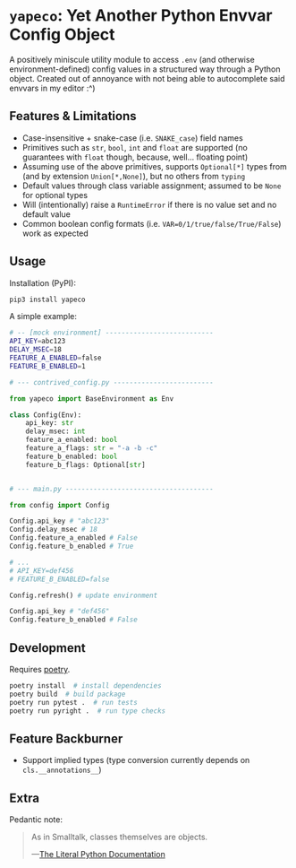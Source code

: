 # `yapeco`: Yet Another Python Envvar Config Object

A positively miniscule utility module to access `.env` (and otherwise environment-defined) config values in a structured way through a Python object. Created out of annoyance with not being able to autocomplete said envvars in my editor :^)

## Features & Limitations

- Case-insensitive + snake-case (i.e. `SNAKE_case`) field names
- Primitives such as `str`, `bool`, `int` and `float` are supported (no guarantees with `float` though, because, well... floating point)
- Assuming use of the above primitives, supports `Optional[*]` types from (and by extension `Union[*,None]`), but no others from `typing`
- Default values through class variable assignment; assumed to be `None` for optional types
- Will (intentionally) raise a `RuntimeError` if there is no value set and no default value
- Common boolean config formats (i.e. `VAR=0/1/true/false/True/False`) work as expected

## Usage

Installation (PyPI):

```bash
pip3 install yapeco
```

A simple example:

```bash
# -- [mock environment] ---------------------------
API_KEY=abc123
DELAY_MSEC=18
FEATURE_A_ENABLED=false
FEATURE_B_ENABLED=1
```

```python
# --- contrived_config.py -------------------------

from yapeco import BaseEnvironment as Env

class Config(Env):
    api_key: str
    delay_msec: int
    feature_a_enabled: bool
    feature_a_flags: str = "-a -b -c"
    feature_b_enabled: bool
    feature_b_flags: Optional[str]


# --- main.py -------------------------------------

from config import Config

Config.api_key # "abc123"
Config.delay_msec # 18
Config.feature_a_enabled # False
Config.feature_b_enabled # True

# ...
# API_KEY=def456
# FEATURE_B_ENABLED=false

Config.refresh() # update environment

Config.api_key # "def456"
Config.feature_b_enabled # False
```

## Development

Requires [poetry](https://python-poetry.org/).

```bash
poetry install  # install dependencies
poetry build  # build package
poetry run pytest .  # run tests
poetry run pyright .  # run type checks
```

## Feature Backburner

- Support implied types (type conversion currently depends on `cls.__annotations__`)

## Extra

Pedantic note:

> As in Smalltalk, classes themselves are objects. 
>
> —[The Literal Python Documentation](https://docs.python.org/3/tutorial/classes.html)
